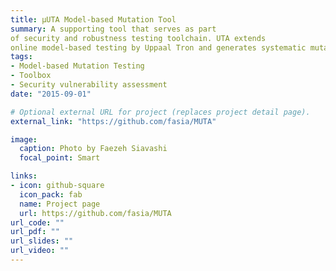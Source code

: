 ```yaml
---
title: µUTA Model-based Mutation Tool
summary: A supporting tool that serves as part
of security and robustness testing toolchain. UTA extends
online model-based testing by Uppaal Tron and generates systematic mutatants. 
tags:
- Model-based Mutation Testing
- Toolbox
- Security vulnerability assessment
date: "2015-09-01"

# Optional external URL for project (replaces project detail page).
external_link: "https://github.com/fasia/MUTA"

image:
  caption: Photo by Faezeh Siavashi
  focal_point: Smart

links:
- icon: github-square
  icon_pack: fab
  name: Project page
  url: https://github.com/fasia/MUTA
url_code: ""
url_pdf: ""
url_slides: ""
url_video: ""
---
```

